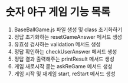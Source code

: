 # 숫자 야구 게임 기능 목록

1. BaseBallGame.js 파일 생성 및 class 초기화하기
2. 정답 초기화하는 resetGameAnswer 메서드 생성
3. 유효성 검사하는 validation 메서드 생성
4. 정답 확인하는 checkUserAnswer 메서드 생성
5. 정답 결과 출력해주는 printResult 메서드 생성
6. 게임 새로시작 묻는 askReGame 메서드 생성
7. 게임 시작 및 재게임 start, reStart 메서드 생성
